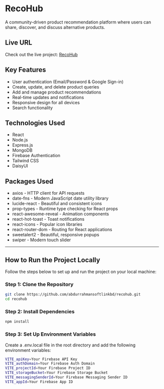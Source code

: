 # RecoHub

A community-driven product recommendation platform where users can share, discover, and discuss alternative products.

## Live URL

Check out the live project: [RecoHub](https://b10-a11-product-recommendation.web.app)

## Key Features

- User authentication (Email/Password & Google Sign-in)
- Create, update, and delete product queries
- Add and manage product recommendations
- Real-time updates and notifications
- Responsive design for all devices
- Search functionality

## Technologies Used

- React
- Node.js
- Express.js
- MongoDB
- Firebase Authentication
- Tailwind CSS
- DaisyUI

## Packages Used

- axios - HTTP client for API requests
- date-fns - Modern JavaScript date utility library
- lucide-react - Beautiful and consistent icons
- prop-types - Runtime type checking for React props
- react-awesome-reveal - Animation components
- react-hot-toast - Toast notifications
- react-icons - Popular icon libraries
- react-router-dom - Routing for React applications
- sweetalert2 - Beautiful, responsive popups
- swiper - Modern touch slider

---

## How to Run the Project Locally

Follow the steps below to set up and run the project on your local machine:

### Step 1: Clone the Repository

```bash
git clone https://github.com/abdurrahmansoftlinkbd/recohub.git
cd recohub
```

### Step 2: Install Dependencies

```bash
npm install
```

### Step 3: Set Up Environment Variables

Create a .env.local file in the root directory and add the following environment variables:

```bash
VITE_apiKey=Your Firebase API Key
VITE_authDomain=Your Firebase Auth Domain
VITE_projectId=Your Firebase Project ID
VITE_storageBucket=Your Firebase Storage Bucket
VITE_messagingSenderId=Your Firebase Messaging Sender ID
VITE_appId=Your Firebase App ID
```
